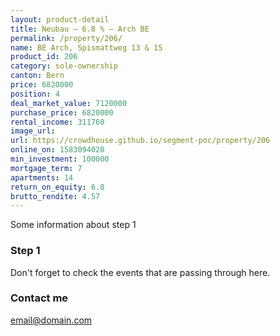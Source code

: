 ```yaml
---
layout: product-detail
title: Neubau – 6.8 % – Arch BE
permalink: /property/206/
name: BE Arch, Spismattweg 13 & 15
product_id: 206
category: sole-ownership
canton: Bern
price: 6820000
position: 4
deal_market_value: 7120000
purchase_price: 6820000
rental_income: 311760
image_url:
url: https://crowdhouse.github.io/segment-poc/property/206
online_on: 1583094020
min_investment: 100000
mortgage_term: 7
apartments: 14
return_on_equity: 6.8
brutto_rendite: 4.57
---
```


Some information about step 1


### Step 1

Don't forget to check the events that are passing through here.

### Contact me

[email@domain.com](mailto:email@domain.com)
